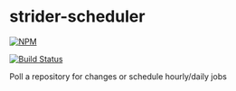 # strider-scheduler

[![NPM](https://nodei.co/npm/strider-scheduler.png)](https://nodei.co/npm/strider-scheduler/)

[![Build Status](https://travis-ci.org/bitwit/strider-scheduler.svg?branch=master)](https://travis-ci.org/bitwit/strider-scheduler)

Poll a repository for changes or schedule hourly/daily jobs